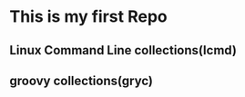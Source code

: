 This is my first Repo
=====================

Linux Command Line collections(lcmd)
------------------------------------------------------

groovy collections(gryc)
------------------------------------------------------
